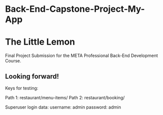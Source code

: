 # Back-End-Capstone-Project-My-App
# The Little Lemon

Final Project Submission for the META Professional Back-End Development Course.

Looking forward!
---------------------------------------------------------------------------------
Keys for testing:

Path 1: restaurant/menu-items/
Path 2: restaurant/booking/

Superuser login data:
username: admin
password: admin

